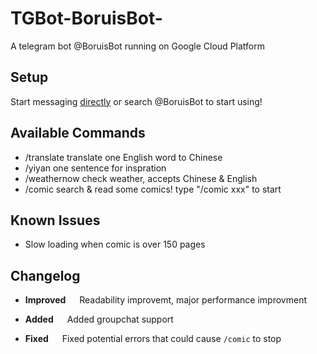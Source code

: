 # TGBot-BoruisBot-

A telegram bot @BoruisBot running on Google Cloud Platform

## Setup

Start messaging [directly](t.me/boruisbot) or search @BoruisBot to start using!

## Available Commands

* /translate  translate one English word to Chinese
* /yiyan      one sentence for inspration
* /weathernow check weather, accepts Chinese & English
* /comic      search & read some comics! type "/comic xxx" to start

## Known Issues

* Slow loading when comic is over 150 pages

## Changelog

* **Improved** &emsp; Readability improvemt, major performance improvment

* **Added** &emsp; Added groupchat support

* **Fixed** &emsp; Fixed potential errors that could cause ```/comic``` to stop
